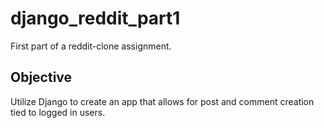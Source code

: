 # django_reddit_part1
First part of a reddit-clone assignment.  
## Objective
Utilize Django to create an app that allows for post and comment creation tied to logged in users.  
